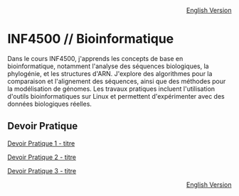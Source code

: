 <p align="right">
  <a href="./README_en.md">English Version</a>
</p>

# INF4500 // Bioinformatique 

Dans le cours INF4500, j'apprends les concepts de base en bioinformatique, notamment l'analyse des séquences biologiques, la phylogénie, et les structures d'ARN. J'explore des algorithmes pour la comparaison et l'alignement des séquences, ainsi que des méthodes pour la modélisation de génomes. Les travaux pratiques incluent l'utilisation d'outils bioinformatiques sur Linux et permettent d'expérimenter avec des données biologiques réelles.

## Devoir Pratique
[Devoir Pratique 1 - titre](URL "titre facultatif")

[Devoir Pratique 2 - titre](URL "titre facultatif")

[Devoir Pratique 3 - titre](URL "titre facultatif")

<p align="right">
  <a href="./README_en.md">English Version</a>
</p>
